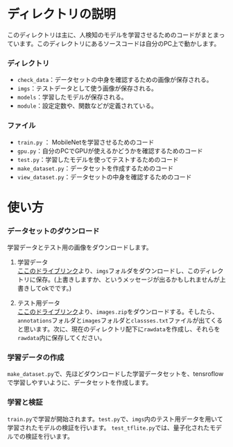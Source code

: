 

 
# ディレクトリの説明
このディレクトリは主に、人検知のモデルを学習させるためのコードがまとまっています。このディレクトリにあるソースコードは自分のPC上で動かします。 
### ディレクトリ
 - `check_data`：データセットの中身を確認するための画像が保存される。
 - `imgs`：テストデータとして使う画像が保存される。
 - `models`：学習したモデルが保存される。
 - `module`：設定定数や、関数などが定義されている。
### ファイル
 - `train.py` ： MobileNetを学習させるためのコード
 - `gpu.py`：自分のPCでGPUが使えるかどうかを確認するためのコード
 - `test.py`：学習したモデルを使ってテストするためのコード
 - `make_dataset.py`：データセットを作成するためのコード
 - `view_dataset.py`：データセットの中身を確認するためのコード




# 使い方
### データセットのダウンロード
学習データとテスト用の画像をダウンロードします。
1. 学習データ  
[ここのドライブリンク](https://drive.google.com/drive/folders/1TG5E54d8ZgZTDf00AfXFOc9XzJVlTGZr?usp=drive_link)より、`imgs`フォルダをダウンロードし、このディレクトリに保存。(上書きしますか、というメッセージが出るかもしれませんが上書きしてokでです。)

2. テスト用データ  
[ここのドライブリンク](https://drive.google.com/drive/folders/11jL48oYxZTncWYO84Qm-NZR4xx1J8uxO?usp=drive_link)より、`images.zip`をダウンロードする。そしたら、`annotations`フォルダと`images`フォルダと`classses.txt`ファイルが出てくると思います。次に、現在のディレクトリ配下に`rawdata`を作成し、それらを`rawdata`内に保存してください。

### 学習データの作成
`make_dataset.py`で、先ほどダウンロードした学習データセットを、tensroflowで学習しやすいように、データセットを作成します。
 

### 学習と検証
`train.py`で学習が開始されます。`test.py`で、`imgs`内のテスト用データを用いて学習されたモデルの検証を行います。
`test_tflite.py`では、量子化されたモデルでの検証を行います。